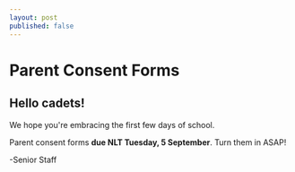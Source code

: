 ```yaml
---
layout: post
published: false
---
```

# Parent Consent Forms
## Hello cadets!

We hope you're embracing the first few days of school.  

Parent consent forms **due NLT Tuesday, 5 September**.  Turn them in ASAP!

-Senior Staff 